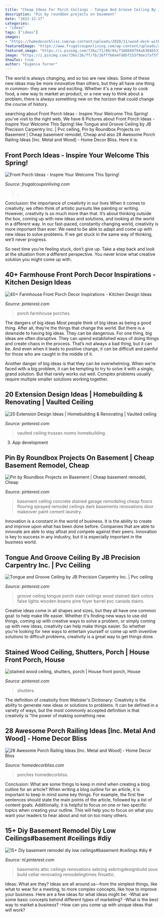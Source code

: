 ```yaml
---
title: "Cheap Ideas For Porch Ceilings - Tongue And Groove Ceiling By Jb Precision Carpentry Inc."
description: "Pin by roundbox projects on basement"
date: "2022-12-17"
categories:
- "ideas"
tags: ["ideas"]
images:
- "https://homedecorbliss.com/wp-content/uploads/2020/11/wood-deck-with-view-to-the-forest-28-awesome-porch-railing-ideas-768x1152.jpg"
featuredImage: "https://www.frugalcouponliving.com/wp-content/uploads/2015/03/Front-Porch-Collage-Frugal-Coupon-Living-e1461946766606.jpg"
featured_image: "https://i.pinimg.com/736x/71/08/04/7108048f94a630465336586cf34ab348.jpg"
image: "https://i.pinimg.com/736x/26/ff/fb/26fffb0a4fd8bf155f9de1faf5f72541--basement-remodeling-basement-ideas.jpg"
ShowToc: true
author: "Eugenia Turner"
---
```



The world is always changing, and so too are new ideas. Some of these new ideas may be more innovative than others, but they all have one thing in common- they are new and exciting. Whether it's a new way to cook food, a new way to market an product, or a new way to think about a problem, there is always something new on the horizon that could change the course of history.

	

		
searching about Front Porch Ideas - Inspire Your Welcome This Spring! you've visit to the right web. We have 8 Pictures about Front Porch Ideas - Inspire Your Welcome This Spring! like Tongue and Groove Ceiling by JB Precision Carpentry Inc. | Pvc ceiling, Pin by Roundbox Projects on Basement | Cheap basement remodel, Cheap and also 28 Awesome Porch Railing Ideas [Inc. Metal and Wood] - Home Decor Bliss. Here it is:
		
    
## Front Porch Ideas - Inspire Your Welcome This Spring!

<img loading=lazy src="https://www.frugalcouponliving.com/wp-content/uploads/2015/03/Front-Porch-Collage-Frugal-Coupon-Living-e1461946766606.jpg" onerror="this.onerror=null;this.src='https://tse1.mm.bing.net/th?id=OIP.M5oJUq9CWQJgN1MBZnCSPgHaLg&amp;pid=15.1';" alt="Front Porch Ideas - Inspire Your Welcome This Spring!">

_Source: frugalcouponliving.com_

>. 

	

Conclusion: the importance of creativity in our lives
When it comes to creativity, we often think of artistic pursuits like painting or writing.  However, creativity is so much more than that. It’s about thinking outside the box, coming up with new ideas and solutions, and looking at the world in a different way.
In our fast-paced, constantly changing world, creativity is more important than ever. We need to be able to adapt and come up with new ideas to solve problems. If we get stuck in the same way of thinking, we’ll never progress.

So next time you’re feeling stuck, don’t give up. Take a step back and look at the situation from a different perspective. You never know what creative solution you might come up with.

    
## 40+ Farmhouse Front Porch Decor Inspirations - Kitchen Design Ideas

<img loading=lazy src="https://i.pinimg.com/736x/9a/eb/3c/9aeb3c7cb526dca13d7ece9926aa2f33.jpg" onerror="this.onerror=null;this.src='https://tse4.mm.bing.net/th?id=OIP.KZSmLtsZ-OwBPy1FyQ0JvAHaJ3&amp;pid=15.1';" alt="40+ Farmhouse Front Porch Decor Inspirations - Kitchen Design Ideas">

_Source: pinterest.com_

>porch farmhouse porches. 

	

The dangers of big ideas
Most people think of big ideas as being a good thing. After all, they’re the things that change the world. But there is a downside to having big ideas. They can be dangerous.
For one thing, big ideas are often disruptive. They can upend established ways of doing things and create chaos in the process. That’s not always a bad thing, but it can be. And even when it leads to positive change, it can be difficult and painful for those who are caught in the middle of it.

Another danger of big ideas is that they can be overwhelming. When we’re faced with a big problem, it can be tempting to try to solve it with a single, grand solution. But that rarely works out well. Complex problems usually require multiple smaller solutions working together.

    
## 20 Extension Design Ideas | Homebuilding &amp; Renovating | Vaulted Ceiling

<img loading=lazy src="https://i.pinimg.com/736x/71/08/04/7108048f94a630465336586cf34ab348.jpg" onerror="this.onerror=null;this.src='https://tse3.mm.bing.net/th?id=OIP.Kh5wokGV8gxXXbpPrGmBpgHaLH&amp;pid=15.1';" alt="20 Extension Design Ideas | Homebuilding &amp; Renovating | Vaulted ceiling">

_Source: pinterest.com_

>vaulted ceiling trusses rooms homebuilding. 

	

3. App development 

    
## Pin By Roundbox Projects On Basement | Cheap Basement Remodel, Cheap

<img loading=lazy src="https://i.pinimg.com/736x/26/ff/fb/26fffb0a4fd8bf155f9de1faf5f72541--basement-remodeling-basement-ideas.jpg" onerror="this.onerror=null;this.src='https://tse4.mm.bing.net/th?id=OIP.8yIetFJRjk1wy6wU_Bg4mwHaLH&amp;pid=15.1';" alt="Pin by Roundbox Projects on Basement | Cheap basement remodel, Cheap">

_Source: pinterest.com_

>basement ceiling concrete stained garage remodeling cheap floors flooring sprayed remodel ceilings dark basements renovations door makeover paint cement laundry. 

	

Innovation is a constant in the world of business. It is the ability to create and improve upon what has been done before. Companies that are able to innovate are able to stay afloat and compete against their peers. Innovation is key to success in any industry, but it is especially important in the business world.

    
## Tongue And Groove Ceiling By JB Precision Carpentry Inc. | Pvc Ceiling

<img loading=lazy src="https://i.pinimg.com/736x/cc/ff/49/ccff499b1d96afd0489e125ef61b2de4--porch-ceiling-tongue-and-groove-ceiling-porch.jpg" onerror="this.onerror=null;this.src='https://tse1.mm.bing.net/th?id=OIP.e4rZ8l4-9pcVDuoEDyiMUAHaKA&amp;pid=15.1';" alt="Tongue and Groove Ceiling by JB Precision Carpentry Inc. | Pvc ceiling">

_Source: pinterest.com_

>groove ceiling tongue porch stain ceilings wood stained dark colors false lights wooden beams pine foyer barrel pvc canada stains. 

	

Creative ideas come in all shapes and sizes, but they all have one common goal: to help make life easier. Whether it's finding new ways to use old things, coming up with creative ways to solve a problem, or simply coming up with new ideas, creativity can help make things easier. So whether you're looking for new ways to entertain yourself or come up with inventive solutions to difficult problems, creativity is a great way to get things done.

    
## Stained Wood Ceiling, Shutters, Porch | House Front Porch, House

<img loading=lazy src="https://i.pinimg.com/736x/52/e5/f6/52e5f662f28aa60672ea553568acbc42.jpg" onerror="this.onerror=null;this.src='https://tse2.mm.bing.net/th?id=OIP.1EMfiIgG4sOjDm8zB7XUAQHaJ4&amp;pid=15.1';" alt="stained wood ceiling, shutters, porch | House front porch, House">

_Source: pinterest.com_

>shutters. 

	

The definition of creativity from Webster's Dictionary:
Creativity is the ability to generate new ideas or solutions to problems. It can be defined in a variety of ways, but the most commonly accepted definition is that creativity is "the power of making something new.

    
## 28 Awesome Porch Railing Ideas [Inc. Metal And Wood] - Home Decor Bliss

<img loading=lazy src="https://homedecorbliss.com/wp-content/uploads/2020/11/wood-deck-with-view-to-the-forest-28-awesome-porch-railing-ideas-768x1152.jpg" onerror="this.onerror=null;this.src='https://tse2.mm.bing.net/th?id=OIP.WiqKIiyk_JbztjzX5G-8MQHaLH&amp;pid=15.1';" alt="28 Awesome Porch Railing Ideas [Inc. Metal and Wood] - Home Decor Bliss">

_Source: homedecorbliss.com_

>porches homedecorbliss. 

	

Conclusion: What are some things to keep in mind when creating a blog outline for an article?
When writing a blog outline for an article, it is important to keep in mind some key things. For example, the first few sentences should state the main points of the article, followed by a list of content goals. Additionally, it is helpful to focus on one or two specific topics when creating your outline. This will help you to focus on what you want your readers to hear about and not on too many others.

    
## 15+ Diy Basement Remodel Diy Low Ceilings#basement #ceilings #diy #

<img loading=lazy src="https://i.pinimg.com/736x/56/73/fc/5673fcd7a80e663caea36eeef50f8405.jpg" onerror="this.onerror=null;this.src='https://tse4.mm.bing.net/th?id=OIP.jxnXm_RU96xlvBf3uLciaQHaJ3&amp;pid=15.1';" alt="15+ Diy basement remodel diy low ceilings#basement #ceilings #diy #">

_Source: nl.pinterest.com_

>basements attic ceilings renovations sebring sebringdesignbuild sous build cellar renovating remodelingtimes finsattic. 

	

Ideas: What are they?
Ideas are all around us--from the simplest things, like what to wear for a meeting, to more complex concepts, like how to improve your business. Here are a few ideas for what ideas might be: 
-What are some basic concepts behind different types of marketing? 
-What is the best way to market a business? 
-How can you come up with unique ideas that will work?

